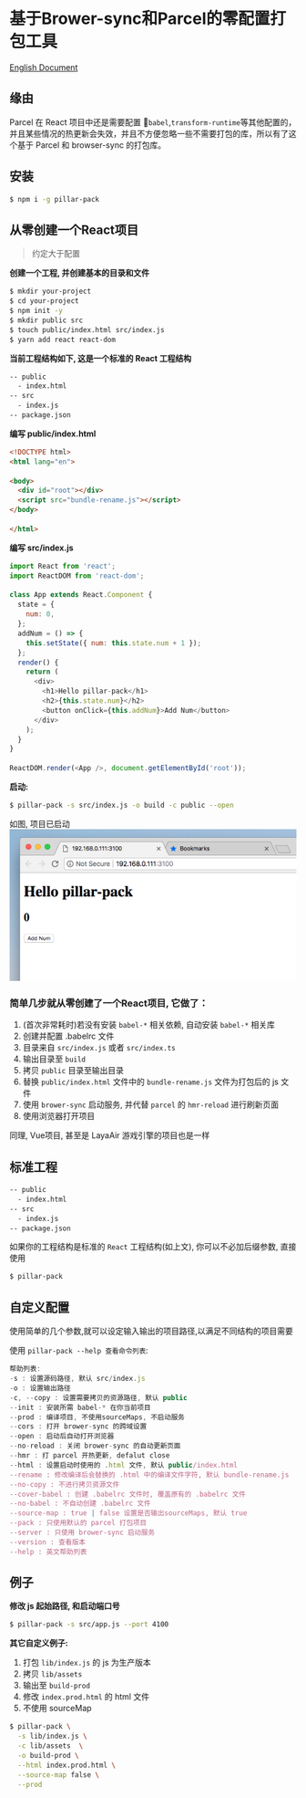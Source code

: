 # 基于Brower-sync和Parcel的零配置打包工具

[English Document](README.md)

## 缘由

Parcel 在 React 项目中还是需要配置 `babel`,`transform-runtime`等其他配置的，并且某些情况的热更新会失效，并且不方便忽略一些不需要打包的库，所以有了这个基于 Parcel 和 browser-sync 的打包库。

## 安装

```sh
$ npm i -g pillar-pack
```

## 从零创建一个React项目 

> 约定大于配置

**创建一个工程, 并创建基本的目录和文件**

```sh
$ mkdir your-project
$ cd your-project
$ npm init -y
$ mkdir public src
$ touch public/index.html src/index.js
$ yarn add react react-dom
```

**当前工程结构如下, 这是一个标准的 React 工程结构**

```sh
-- public
  - index.html
-- src
  - index.js
-- package.json
```

**编写 public/index.html**

```html
<!DOCTYPE html>
<html lang="en">

<body>
  <div id="root"></div>
  <script src="bundle-rename.js"></script>
</body>

</html>
```

**编写 src/index.js**

```js
import React from 'react';
import ReactDOM from 'react-dom';

class App extends React.Component {
  state = {
    num: 0,
  };
  addNum = () => {
    this.setState({ num: this.state.num + 1 });
  };
  render() {
    return (
      <div>
        <h1>Hello pillar-pack</h1>
        <h2>{this.state.num}</h2>
        <button onClick={this.addNum}>Add Num</button>
      </div>
    );
  }
}

ReactDOM.render(<App />, document.getElementById('root'));
```

**启动:**

```sh
$ pillar-pack -s src/index.js -o build -c public --open
```

如图, 项目已启动
![](.imgs/2018-08-04-13-48-36.png)

### 简单几步就从零创建了一个React项目, 它做了：

1. (首次非常耗时)若没有安装 `babel-*` 相关依赖, 自动安装 `babel-*` 相关库
2. 创建并配置 .babelrc 文件
3. 目录来自 `src/index.js` 或者 `src/index.ts`
4. 输出目录至 `build`
5. 拷贝 `public` 目录至输出目录
6. 替换 `public/index.html` 文件中的 `bundle-rename.js` 文件为打包后的 js 文件
7. 使用 `brower-sync` 启动服务, 并代替 `parcel` 的 `hmr-reload` 进行刷新页面
8. 使用浏览器打开项目

同理, Vue项目, 甚至是 LayaAir 游戏引擎的项目也是一样

## 标准工程

```sh
-- public
  - index.html
-- src
  - index.js
-- package.json
```

如果你的工程结构是标准的 `React` 工程结构(如上文), 你可以不必加后缀参数, 直接使用

```sh
$ pillar-pack
```


## 自定义配置

使用简单的几个参数,就可以设定输入输出的项目路径,以满足不同结构的项目需要

使用 `pillar-pack --help 查看命令列表`:

```js
帮助列表:
-s : 设置源码路径, 默认 src/index.js
-o : 设置输出路径
-c, --copy : 设置需要拷贝的资源路径, 默认 public
--init : 安装所需 babel-* 在你当前项目
--prod : 编译项目, 不使用sourceMaps, 不启动服务
--cors : 打开 brower-sync 的跨域设置
--open : 启动后自动打开浏览器
--no-reload : 关闭 brower-sync 的自动更新页面
--hmr : 打 parcel 开热更新, defalut close
--html : 设置启动时使用的 .html 文件, 默认 public/index.html
--rename : 修改编译后会替换的 .html 中的编译文件字符, 默认 bundle-rename.js
--no-copy : 不进行拷贝资源文件
--cover-babel : 创建 .babelrc 文件时, 覆盖原有的 .babelrc 文件
--no-babel : 不自动创建 .babelrc 文件
--source-map : true | false 设置是否输出sourceMaps, 默认 true
--pack : 只使用默认的 parcel 打包项目
--server : 只使用 brower-sync 启动服务
--version : 查看版本
--help : 英文帮助列表
```

## 例子

**修改 js 起始路径, 和启动端口号**

```sh
$ pillar-pack -s src/app.js --port 4100
```

**其它自定义例子:**

1.  打包 `lib/index.js` 的 js 为生产版本
2.  拷贝 `lib/assets`
3.  输出至 `build-prod`
4.  修改 `index.prod.html` 的 html 文件
5.  不使用 sourceMap

```sh
$ pillar-pack \
  -s lib/index.js \
  -c lib/assets  \
  -o build-prod \
  --html index.prod.html \
  --source-map false \
  --prod
```
